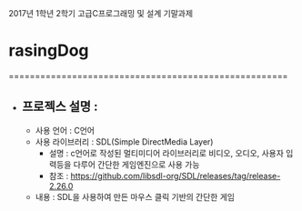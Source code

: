 2017년 1학년 2학기 고급C프로그래밍 및 설계 기말과제
# rasingDog
=====================================================
+ ## 프로젝스 설명 :
    - 사용 언어 : C언어
    - 사용 라이브러리 : SDL(Simple DirectMedia Layer)
        * 설명 : c언어로 작성된 멀티미디어 라이브러리로 비디오, 오디오, 사용자 입력등을 다루어 간단한 게임엔진으로 사용 가능
        * 참조 : https://github.com/libsdl-org/SDL/releases/tag/release-2.26.0
    - 내용 : SDL을 사용하여 만든 마우스 클릭 기반의 간단한 게임
